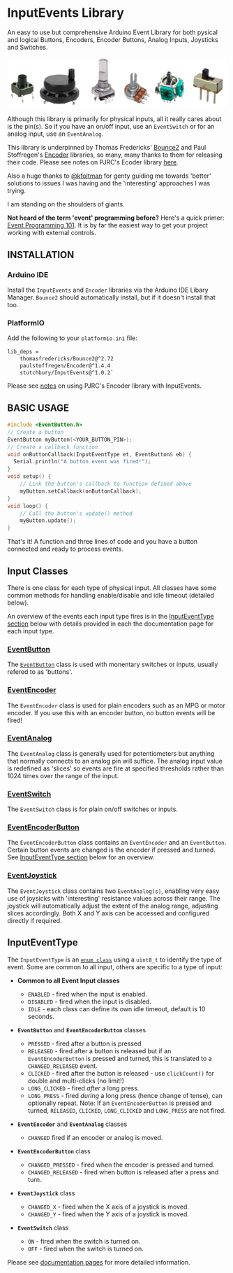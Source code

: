 # InputEvents Library
An easy to use but comprehensive Arduino Event Library for both pysical and logical Buttons, Encoders, Encoder Buttons, Analog Inputs, Joysticks and Switches.

![All Inputs](images/all-inputs.png)


Although this library is primarily for physical inputs, all it really cares about is the pin(s). So if you have an on/off input, use an `EventSwitch` or for an analog input, use an `EventAnalog`.

This library is underpinned by Thomas Fredericks' [Bounce2](https://github.com/thomasfredericks/Bounce2) and Paul Stoffregen's [Encoder](https://github.com/paulstoffregen/Encoder) libraries, so many, many thanks to them for releasing their code. Please see notes on PJRC's Ecoder library [here](docs/README.md).

Also a huge thanks to [@kfoltman](https://github.com/kfoltman) for genty guiding me towards 'better' solutions to issues I was having and the 'interesting' approaches I was trying.

I am standing on the shoulders of giants.


**Not heard of the term 'event' programming before?** Here's a quick primer: [Event Programming 101](docs/EventProgramming101.md). It is by far the easiest way to get your project working with external controls.

## INSTALLATION

### Arduino IDE
Install the `InputEvents` and `Encoder` libraries via the Arduino IDE Libary Manager. `Bounce2` should automatically install, but if it doesn't install that too. 


### PlatformIO
Add the following to your `platformio.ini` file:

```
lib_deps = 
	thomasfredericks/Bounce2@^2.72
	paulstoffregen/Encoder@^1.4.4
	stutchbury/InputEvents@^1.0.2`
```

Please see [notes](docs/README.md#notes-on-using-paul-stoffregens-encoder-library) on using PJRC's Encoder library with InputEvents.

## BASIC USAGE

```cpp
#include <EventButton.h>
// Create a button 
EventButton myButton(<YOUR_BUTTON_PIN>);
// Create a callback function
void onButtonCallback(InputEventType et, EventButton& eb) {
  Serial.println("A button event was fired!");
}
void setup() {
    // Link the button's callback to function defined above
    myButton.setCallback(onButtonCallback);
}
void loop() {
    // Call the button's update() method
    myButton.update();
}
```

That's it! A function and three lines of code and you have a button connected and ready to process events.


## Input Classes
There is one class for each type of physical input. All classes have some common methods for handling enable/disable and idle timeout (detailed below).

An overview of the events each input type fires is in the [InputEventType section](#inputeventtype) below with details provided in each the documentation page for each input type.

### [EventButton](docs/EventButton.md)

The [`EventButton`](docs/EventButton.md) class is used with monentary switches or inputs, usually refered to as 'buttons'. 

### [EventEncoder](docs/EventEncoder.md)

The `EventEncoder` class is used for plain encoders such as an MPG or motor encoder. If you use this with an encoder button, no button events will be fired!

### [EventAnalog](docs/EventAnalog.md)

The `EventAnalog` class is generally used for potentiometers but anything that normally connects to an analog pin will suffice. The analog input value is redefined as 'slices' so events are fire at specified thresholds rather than 1024 times over the range of the input.

### [EventSwitch](docs/EventSwitch.md)

The `EventSwitch` class is for plain on/off switches or inputs.

### [EventEncoderButton](docs/EventEncoderButton.md)

The `EventEncoderButton` class contains an `EventEncoder` and an `EventButton`. Certain button events are changed is the encoder if pressed and turned. See [InputEventType section](#inputeventtype) below for an overview.

### [EventJoystick](docs/EventJoystick.md)

The `EventJoystick` class contains two `EventAnalog(s)`, enabling very easy use of joysicks with 'interesting' resistance values across their range. The joystick will automatically adjust the extent of the analog range, adjusting slices accordingly. Both X and Y axis can be accessed and configured directly if required. 


## InputEventType

The `InputEventType` is an [`enum class`](https://en.cppreference.com/w/cpp/language/enum) using a `uint8_t` to identify the type of event. Some are common to all input, others are specific to a type of input:


- **Common to all Event Input classes**
  - `ENABLED` - fired when the input is enabled.
  - `DISABLED` - fired when the input is disabled.
  - `IDLE` - each class can define its own idle timeout, default is 10 seconds.
 
- **`EventButton`** and **`EventEncoderButton`** classes
  - `PRESSED` - fired after a button is pressed
  - `RELEASED` - fired after a button is released but if an `EventEncoderButton` is pressed and turned, this is translated to a `CHANGED_RELEASED` event.
  - `CLICKED` - fired after the button is released - use `clickCount()` for double and multi-clicks (no limit!)
  - `LONG_CLICKED` - fired *after* a long press.
  - `LONG_PRESS` - fired *during* a long press (hence change of tense), can optionally repeat.
  Note: If an `EventEncoderButton` is pressed and turned, `RELEASED`, `CLICKED`, `LONG_CLICKED` and `LONG_PRESS` are not fired.
- **`EventEncoder`** and **`EventAnalog`** classes
  - `CHANGED` fired if an encoder or analog is moved.
- **`EventEncoderButton`** class
  - `CHANGED_PRESSED` - fired when the encoder is pressed and turned.
  - `CHANGED_RELEASED` - fired when button is released after a press and turn.
- **`EventJoystick`** class
  - `CHANGED_X` - fired when the X axis of a joystick is moved.
  - `CHANGED_Y` - fired when the Y axis of a joystick is moved.
- **`EventSwitch`** class
  - `ON` - fired when the switch is turned on.
  - `OFF` - fired when the switch is turned on.

Please see [documentation pages](docs) for more detailed information.